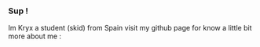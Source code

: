 ### Sup !

Im Kryx a student (skid) from Spain
visit my github page for know a little bit more about me : 

